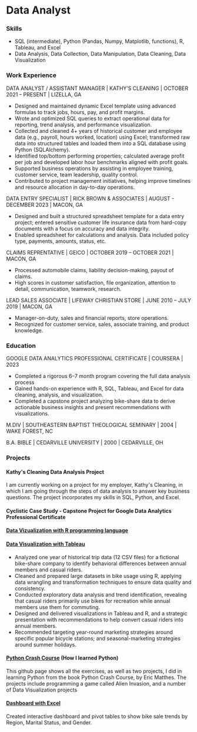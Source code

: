 # Data Analyst

### Skills
- SQL (intermediate), Python (Pandas, Numpy, Matplotlib, functions), R, Tableau, and Excel
- Data Analysis, Data Collection, Data Manipulation, Data Cleaning, Data Visualization

### Work Experience
DATA ANALYST / ASSISTANT MANAGER | KATHY’S CLEANING | OCTOBER 2021 – PRESENT | LIZELLA, GA
- Designed and maintained dynamic Excel template using advanced formulas to track jobs, hours, pay, and profit margins.
- Wrote and optimized SQL queries to extract operational data for reporting, trend analysis, and performance visualization.
- Collected and cleaned 4+ years of historical customer and employee data (e.g., payroll, hours worked, location) using Excel; transformed raw data into structured tables and loaded them into a SQL database using Python (SQLAlchemy).
- Identified top/bottom performing properties; calculated average profit per job and developed labor hour benchmarks aligned with profit goals.
- Supported business operations by assisting in employee training, customer service, team leadership, quality control.
- Contributed to project management initiatives, helping improve timelines and resource allocation in day-to-day operations.

DATA ENTRY SPECIALIST | RICK BROWN & ASSOCIATES | AUGUST - DECEMBER 2023 | MACON, GA
- Designed and built a structured spreadsheet template for a data entry project; entered sensitive customer life insurance data from hard-copy documents with a focus on accuracy and data integrity.
- Enabled spreadsheet for calculations and analysis. Data included policy type, payments, amounts, status, etc. 

CLAIMS REPRENTATIVE | GEICO | OCTOBER 2019 – OCTOBER 2021 | MACON, GA
- Processed automobile claims, liability decision-making, payout of claims.
- High scores in customer satisfaction, file organization, attention to detail, communication, teamwork, research.

LEAD SALES ASSOCIATE | LIFEWAY CHRISTIAN STORE | JUNE 2010 – JULY 2019 | MACON, GA
- Manager-on-duty, sales and financial reports, store operations.
- Recognized for customer service, sales, associate training, and product knowledge.

### Education
GOOGLE DATA ANALYTICS PROFESSIONAL CERTIFICATE | COURSERA | 2023
- Completed a rigorous 6–7 month program covering the full data analysis process
- Gained hands-on experience with R, SQL, Tableau, and Excel for data cleaning, analysis, and visualization.
- Completed a capstone project analyzing bike-share data to derive actionable business insights and present recommendations with visualizations.

M.DIV | SOUTHEASTERN BAPTIST THEOLOGICAL SEMINARY | 2004  | WAKE FOREST, NC

B.A. BIBLE | CEDARVILLE UNIVERSITY | 2000 | CEDARVILLE, OH

### Projects
#### Kathy's Cleaning Data Analysis Project
I am currently working on a project for my employer, Kathy's Cleaning, in which I am going through the steps of data analysis to answer key business questions. The project incorporates my skills in SQL, Python, and Excel.

#### Cyclistic Case Study - Capstone Project for Google Data Analytics Professional Certificate
#### [Data Vizualization with R programming language](https://brianrosseau.github.io/R-cyclistic-case-study/) 
#### [Data Visualization with Tableau](https://public.tableau.com/app/profile/brian.rosseau/viz/CyclisticCaseStudy-ChicagoMap/ChicagoBikeStationsDashboard) 
- Analyzed one year of historical trip data (12 CSV files) for a fictional bike-share company to identify behavioral differences between annual members and casual riders.
- Cleaned and prepared large datasets in bike usage using R, applying data wrangling and transformation techniques to ensure data quality and consistency.
- Conducted exploratory data analysis and trend identification, revealing that casual riders primarily use bikes for recreation while annual members use them for commuting.
- Designed and delivered visualizations in Tableau and R, and a strategic presentation with recommendations to help convert casual riders into annual members. 
- Recommended targeting year-round marketing strategies around specific popular bicycle stations; and seasonal-marketing strategies around summer holidays.

#### [Python Crash Course](https://github.com/brianrosseau/python_crash_course) (How I learned Python)
This github page shows all the exercises, as well as two projects, I did in learning Python from the book Python Crash Course, by Eric Matthes.
The projects include programming a game called Alien Invasion, and a number of Data Visualization projects

#### [Dashboard with Excel](https://view.officeapps.live.com/op/view.aspx?src=https%3A%2F%2Fraw.githubusercontent.com%2Fbrianrosseau%2FExcel-Projects%2Frefs%2Fheads%2Fmain%2FBike%2520Sales%2520Dashboard.xlsx&wdOrigin=BROWSELINK) 
Created interactive dashboard and pivot tables to show bike sale trends by Region, Marital Status, and Gender.

